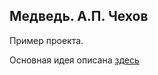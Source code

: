 ## Медведь. А.П. Чехов

Пример проекта.

Основная идея описана [здесь](https://github.com/dcut/doc)


